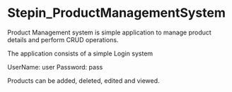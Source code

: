 # Stepin_ProductManagementSystem

Product Management system is simple application to manage product details and perform CRUD operations.

The application consists of a simple Login system

UserName: user
Password: pass

Products can be added, deleted, edited and viewed.
